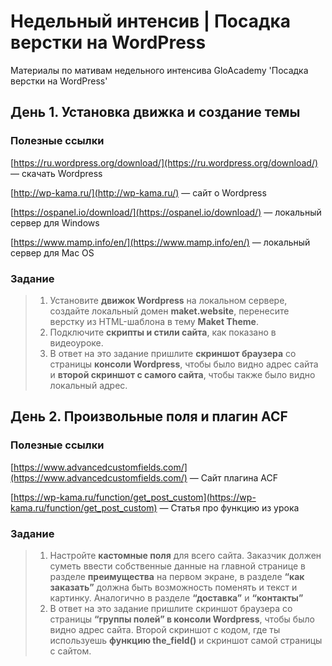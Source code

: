 # Недельный интенсив | Посадка верстки на WordPress
 Материалы по мативам недельного интенсива GloAcademy 'Посадка верстки на WordPress'

## День 1. Установка движка и создание темы

### Полезные ссылки
[https://ru.wordpress.org/download/](https://ru.wordpress.org/download/) — скачать Wordpress

[http://wp-kama.ru/](http://wp-kama.ru/) — сайт о Wordpress

[https://ospanel.io/download/](https://ospanel.io/download/) — локальный сервер для Windows

[https://www.mamp.info/en/](https://www.mamp.info/en/) — локальный сервер для Maс OS

### Задание
> 1) Установите **движок Wordpress** на локальном сервере, создайте локальный домен **maket.website**, перенесите верстку из HTML-шаблона в тему **Maket Theme**.
> 2) Подключите **скрипты и стили сайта**, как показано в видеоуроке.
> 3) В ответ на это задание пришлите **скриншот браузера** со страницы **консоли Wordpress**, чтобы было видно адрес сайта и **второй скриншот с самого сайта**, чтобы также было видно локальный адрес.

## День 2. Произвольные поля и плагин ACF

### Полезные ссылки
[https://www.advancedcustomfields.com/](https://www.advancedcustomfields.com/) — Сайт плагина ACF

[https://wp-kama.ru/function/get_post_custom](https://wp-kama.ru/function/get_post_custom) — Статья про функцию из урока

### Задание
> 1) Настройте **кастомные поля** для всего сайта. Заказчик должен суметь ввести собственные данные на главной странице в разделе **преимущества** на первом экране, в разделе **“как заказать”** должна быть возможность поменять и текст и картинку. Аналогично в разделе **“доставка”** и **“контакты”**
> 2) В ответ на это задание пришлите скриншот браузера со страницы **“группы полей” в консоли Wordpress**, чтобы было видно адрес сайта. Второй скриншот с кодом, где ты используешь **функцию the_field()** и скриншот самой страницы с сайтом.
